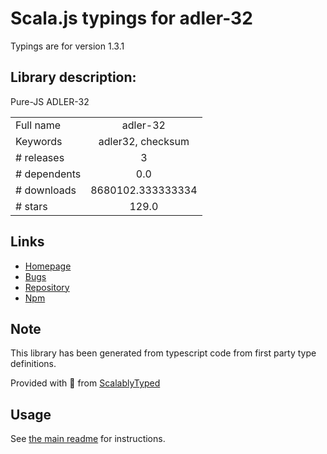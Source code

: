 
# Scala.js typings for adler-32

Typings are for version 1.3.1

## Library description:
Pure-JS ADLER-32

|                    |                 |
| ------------------ | :-------------: |
| Full name          | adler-32 |
| Keywords           | adler32, checksum |
| # releases         | 3 |
| # dependents       | 0.0 |
| # downloads        | 8680102.333333334 |
| # stars            | 129.0 |

## Links
- [Homepage](http://sheetjs.com/opensource)
- [Bugs](https://github.com/SheetJS/js-adler32/issues)
- [Repository](https://github.com/SheetJS/js-adler32)
- [Npm](https://www.npmjs.com/package/adler-32)
    


## Note
This library has been generated from typescript code from first party type definitions.

Provided with :purple_heart: from [ScalablyTyped](https://github.com/oyvindberg/ScalablyTyped)

## Usage
See [the main readme](../../readme.md) for instructions.


